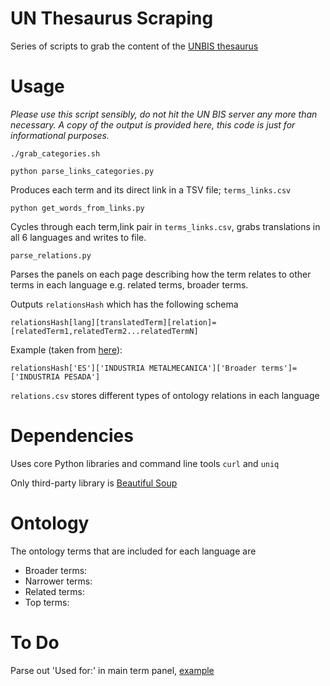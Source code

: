 # UN Thesaurus Scraping

Series of scripts to grab the content of the [UNBIS thesaurus](http://lib-thesaurus.un.org/LIB/DHLUNBISThesaurus.nsf/$$searche?OpenForm)

# Usage

_Please use this script sensibly, do not hit the UN BIS server any more than necessary. A copy of the output is provided here, this code is just for informational purposes._

`./grab_categories.sh`

`python parse_links_categories.py`

Produces each term and its direct link in a TSV file; `terms_links.csv`

`python get_words_from_links.py`

Cycles through each term,link pair in `terms_links.csv`, grabs translations in all 6 languages and writes to file.

`parse_relations.py`

Parses the panels on each page describing how the term relates to other terms in each language e.g. related terms, broader terms.

Outputs `relationsHash` which has the following schema

`relationsHash[lang][translatedTerm][relation]=[relatedTerm1,relatedTerm2...relatedTermN]`

Example (taken from [here](http://lib-thesaurus.un.org/LIB/DHLUNBISThesaurus.nsf/MultiEng/0037CF0C07DD6D2485256AA0005FA8F3?OpenDocument)):

`relationsHash['ES']['INDUSTRIA METALMECANICA']['Broader terms']=['INDUSTRIA PESADA']`

`relations.csv` stores different types of ontology relations in each language

# Dependencies

Uses core Python libraries and command line tools `curl` and `uniq`

Only third-party library is [Beautiful Soup](http://www.crummy.com/software/BeautifulSoup/bs4/doc/)

# Ontology

The ontology terms that are included for each language are

* Broader terms:
* Narrower terms:
* Related terms:
* Top terms:

# To Do

Parse out 'Used for:' in main term panel, [example](http://lib-thesaurus.un.org/LIB/DHLUNBISThesaurus.nsf/MultiEng/06120B6689A0899C85256AA0005FA2C1?OpenDocument)
